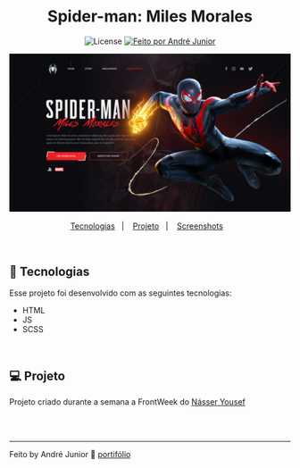 <h1 align="center">
    Spider-man: Miles Morales 
</h1>

<p align="center">
  <img alt="License" src="https://img.shields.io/badge/license-MIT-brightgreen">

  <a href="https://andrejr.dev">
    <img alt="Feito por André Junior" src="https://img.shields.io/badge/feito%20por-André Junior-blue">
  </a>
</p>

<p align="center">
  <img alt="Captura 1" src="./.github/spider.png">
</p>

<p align="center">
  <a href="#-tecnologias">Tecnologias</a>&nbsp;&nbsp;&nbsp;|&nbsp;&nbsp;&nbsp;
  <a href="#-projeto">Projeto</a>&nbsp;&nbsp;&nbsp;|&nbsp;&nbsp;&nbsp;
  <a href="#-rotas%da%aplicação">Screenshots</a>&nbsp;&nbsp;&nbsp;
</p>

<br>

## 🚀 Tecnologias

Esse projeto foi desenvolvido com as seguintes tecnologias:

- HTML
- JS
- SCSS


<br>

## 💻 Projeto

Projeto criado durante a semana a FrontWeek​ do [Násser Yousef](https://www.nyousefali.com.br)

<br>

<br>

---

Feito by André Junior :wave: [portifólio](https://andrejr.dev)

